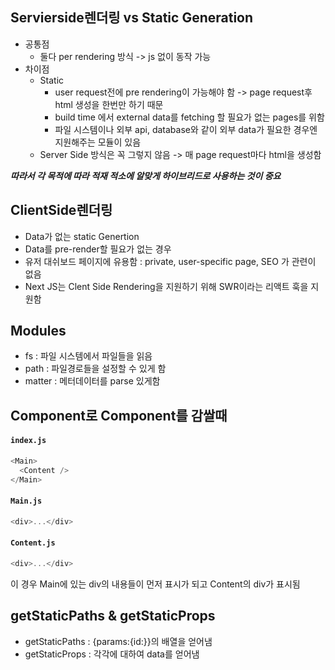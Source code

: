 ## Servierside렌더링 vs Static Generation

- 공통점
  - 둘다 per rendering 방식 -> js 없이 동작 가능
- 차이점
  - Static
    - user request전에 pre rendering이 가능해야 함 -> page request후 html 생성을 한번만 하기 때문
    - build time 에서 external data를 fetching 할 필요가 없는 pages를 위함
    - 파일 시스템이나 외부 api, database와 같이 외부 data가 필요한 경우엔 지원해주는 모듈이 있음
  - Server Side 방식은 꼭 그렇지 않음 -> 매 page request마다 html을 생성함
    <br>

**_따라서 각 목적에 따라 적재 적소에 알맞게 하이브리드로 사용하는 것이 중요_**

## ClientSide렌더링

- Data가 없는 static Genertion
- Data를 pre-render할 필요가 없는 경우
- 유저 대쉬보드 페이지에 유용함 : private, user-specific page, SEO 가 관련이 없음
- Next JS는 Clent Side Rendering을 지원하기 위해 SWR이라는 리액트 훅을 지원함

## Modules

- fs : 파일 시스템에서 파일들을 읽음
- path : 파일경로들을 설정할 수 있게 함
- matter : 메터데이터를 parse 있게함

## Component로 Component를 감쌀때

#### **`index.js`**

```js
<Main>
  <Content />
</Main>
```

#### **`Main.js`**

```js
<div>...</div>
```

#### **`Content.js`**

```js
<div>...</div>
```

이 경우 Main에 있는 div의 내용들이 먼저 표시가 되고 Content의 div가 표시됨

## getStaticPaths & getStaticProps

- getStaticPaths : {params:{id:}}의 배열을 얻어냄
- getStaticProps : 각각에 대하여 data를 얻어냄

